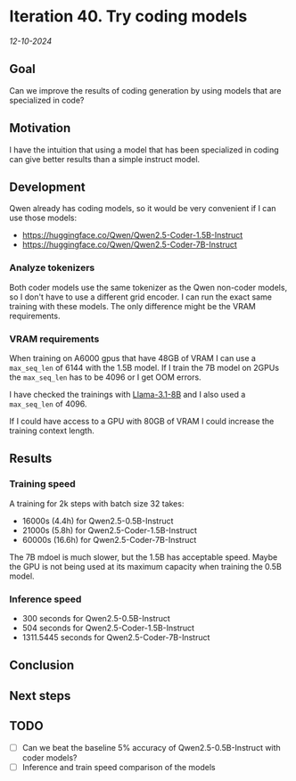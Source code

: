 # Iteration 40. Try coding models

_12-10-2024_

## Goal

Can we improve the results of coding generation by using models that are specialized in code?

## Motivation

I have the intuition that using a model that has been specialized in coding can give better results
than a simple instruct model.

## Development

Qwen already has coding models, so it would be very convenient if I can use those models:

- https://huggingface.co/Qwen/Qwen2.5-Coder-1.5B-Instruct
- https://huggingface.co/Qwen/Qwen2.5-Coder-7B-Instruct

### Analyze tokenizers

Both coder models use the same tokenizer as the Qwen non-coder models, so I don't have to use a different
grid encoder. I can run the exact same training with these models. The only difference might be
the VRAM requirements.

### VRAM requirements

When training on A6000 gpus that have 48GB of VRAM I can use a `max_seq_len` of 6144 with the 1.5B model.
If I train the 7B model on 2GPUs the `max_seq_len` has to be 4096 or I get OOM errors.

I have checked the trainings with [Llama-3.1-8B](Iteration_20_bigger_models.md) and I also used a `max_seq_len` of 4096.

If I could have access to a GPU with 80GB of VRAM I could increase the training context length.

## Results

### Training speed

A training for 2k steps with batch size 32 takes:

- 16000s (4.4h) for Qwen2.5-0.5B-Instruct
- 21000s (5.8h) for Qwen2.5-Coder-1.5B-Instruct
- 60000s (16.6h) for Qwen2.5-Coder-7B-Instruct

The 7B mdoel is much slower, but the 1.5B has acceptable speed. Maybe the GPU is not being used at
its maximum capacity when training the 0.5B model.

### Inference speed

- 300 seconds for Qwen2.5-0.5B-Instruct
- 504 seconds for Qwen2.5-Coder-1.5B-Instruct
- 1311.5445 seconds for Qwen2.5-Coder-7B-Instruct

## Conclusion

## Next steps

## TODO

- [ ] Can we beat the baseline 5% accuracy of Qwen2.5-0.5B-Instruct with coder models?
- [ ] Inference and train speed comparison of the models
